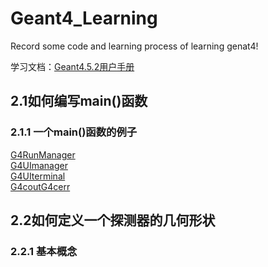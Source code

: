 # Geant4_Learning
Record some code and learning process of learning genat4!

学习文档：[Geant4.5.2用户手册](https://github.com/iuming/Geant4_Learning/blob/main/books/Geant4.5.2%E7%94%A8%E6%88%B7%E6%89%8B%E5%86%8C.pdf)

## 2.1如何编写main()函数
### 2.1.1 一个main()函数的例子
[G4RunManager](https://github.com/iuming/Geant4_Learning/blob/main/code/2.1/1_G4RunManagerG4UImanager.cc)                     
[G4UImanager](https://github.com/iuming/Geant4_Learning/blob/main/code/2.1/1_G4RunManagerG4UImanager.cc) 	        
[G4UIterminal](https://github.com/iuming/Geant4_Learning/blob/main/code/2.1/2_G4UIterminal.cc)            
[G4coutG4cerr](https://github.com/iuming/Geant4_Learning/blob/main/code/2.1/3_G4coutG4cerr.cc)         

## 2.2如何定义一个探测器的几何形状
### 2.2.1 基本概念
